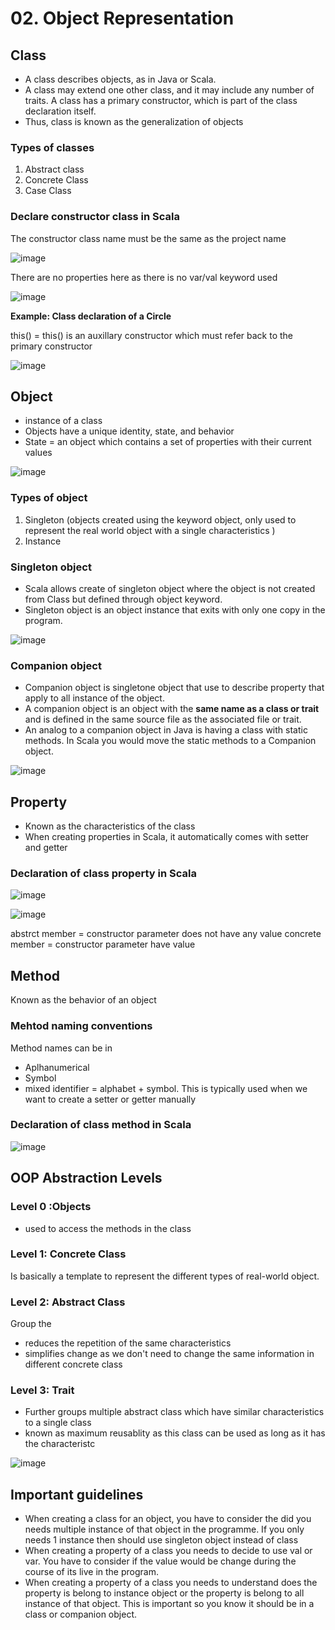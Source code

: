 # 02. Object Representation

## Class
- A class describes objects, as in Java or Scala.
- A class may extend one other class, and it may include any number of traits. A class has a primary constructor, which is part of the class declaration itself.
- Thus, class is known as the generalization of objects

### Types of classes
1. Abstract class
2. Concrete Class
3. Case Class

### Declare constructor class in Scala
The constructor class name must be the same as the project name

![image](https://github.com/user-attachments/assets/f4e60e68-d0c4-43f9-b9be-eccf35446511)

There are no properties here as there is no var/val keyword used

![image](https://github.com/user-attachments/assets/f202b504-920a-4cec-b881-7f4c51b771d6)

**Example: Class declaration of a Circle**

this() = this() is an auxillary constructor which must refer back to the primary constructor

![image](https://github.com/user-attachments/assets/f79a3485-64a7-4b20-a29a-a4f06e5d738b)

## Object
- instance of a class
- Objects have a unique identity, state, and behavior
- State = an object which contains a set of properties with their current values

![image](https://github.com/user-attachments/assets/207c4b53-4217-4b2a-ad1e-5ed7903c9595)

### Types of object
1. Singleton (objects created using the keyword object, only used to represent the real world object with a single characteristics )
2. Instance

### Singleton object
- Scala allows create of singleton object where the object is not created from Class but defined through object keyword.
- Singleton object is an object instance that exits with only one copy in the program.

![image](https://github.com/user-attachments/assets/0d0dd257-2c46-4c90-a0c4-a11d48c75357)

### Companion object
- Companion object is singletone object that use to describe property  that apply to all instance of the object.
- A companion object is an object with the **same name as a class or trait** and is defined in the same source file as the associated file or trait.
- An analog to a companion object in Java is having a class with static methods. In Scala you would move the static methods to a Companion object.

![image](https://github.com/user-attachments/assets/7f3f3dca-d173-4978-90e0-a2d5f5119e1f)

## Property
- Known as the characteristics of the class
- When creating properties in Scala, it automatically comes with setter and getter

### Declaration of class property in Scala

![image](https://github.com/user-attachments/assets/9b5b642d-9ba2-4d1b-af26-e4e41d407458)

![image](https://github.com/user-attachments/assets/b3453dc9-6032-4a92-b116-06a0e526b338)

abstrct member = constructor parameter does not have any value
concrete member = constructor parameter have value

## Method
Known as the behavior of an object

### Mehtod naming conventions
Method names can be in
- Aplhanumerical
- Symbol
- mixed identifier = alphabet + symbol. This is typically used when we want to create a setter or getter manually

### Declaration of class method in Scala
![image](https://github.com/user-attachments/assets/10cff710-d7fe-42a5-b917-88030601c1f9)

## OOP Abstraction Levels 

### Level 0 :Objects
- used to access the methods in the class

### Level 1: Concrete Class
Is basically a template to represent the different types of real-world object.

### Level 2: Abstract Class
Group the
- reduces the repetition of the same characteristics
- simplifies change as we don't need to change the same information in different concrete class

### Level 3: Trait
- Further groups multiple abstract class which have similar characteristics to a single class
- known as maximum reusablity as this class can be used as long as it has the characteristc

![image](https://github.com/user-attachments/assets/856fec32-5090-49ee-9db5-15e424313d82)

## Important guidelines
- When creating a class for an object, you have to consider the did you needs multiple instance of that object in the programme. If you only needs 1 instance then should use singleton object instead of class
- When creating a property of a class you needs to decide to use val or var. You have to consider if the value would be change during the course of its live in the program.
- When creating a property of a class you needs to understand does the property is belong to instance object or the property is belong to all instance of that object. This is important so you know it should be in a class or companion object. 
